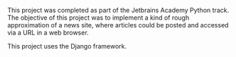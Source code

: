 This project was completed as part of the Jetbrains Academy Python track. The objective of this project was to implement a kind of rough approximation of a news site, where articles could be posted and accessed via a URL in a web browser. 

This project uses the Django framework. 

